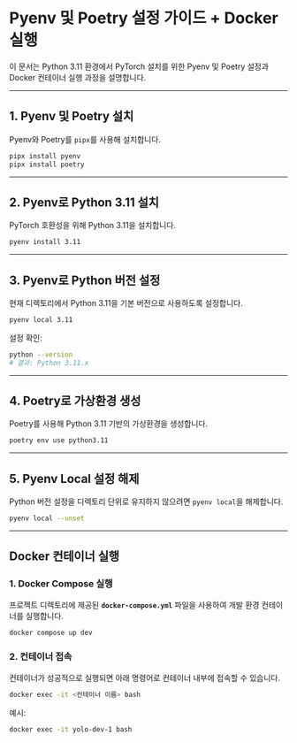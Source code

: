 # Pyenv 및 Poetry 설정 가이드 + Docker 실행

이 문서는 Python 3.11 환경에서 PyTorch 설치를 위한 Pyenv 및 Poetry 설정과 Docker 컨테이너 실행 과정을 설명합니다.

---

## 1. Pyenv 및 Poetry 설치
Pyenv와 Poetry를 `pipx`를 사용해 설치합니다.

```bash
pipx install pyenv
pipx install poetry
```

---

## 2. Pyenv로 Python 3.11 설치
PyTorch 호환성을 위해 Python 3.11을 설치합니다.

```bash
pyenv install 3.11
```

---

## 3. Pyenv로 Python 버전 설정
현재 디렉토리에서 Python 3.11을 기본 버전으로 사용하도록 설정합니다.

```bash
pyenv local 3.11
```

설정 확인:

```bash
python --version
# 결과: Python 3.11.x
```

---

## 4. Poetry로 가상환경 생성
Poetry를 사용해 Python 3.11 기반의 가상환경을 생성합니다.

```bash
poetry env use python3.11
```

---

## 5. Pyenv Local 설정 해제
Python 버전 설정을 디렉토리 단위로 유지하지 않으려면 `pyenv local`을 해제합니다.

```bash
pyenv local --unset
```

---

## Docker 컨테이너 실행

### 1. Docker Compose 실행
프로젝트 디렉토리에 제공된 **`docker-compose.yml`** 파일을 사용하여 개발 환경 컨테이너를 실행합니다.

```bash
docker compose up dev
```

### 2. 컨테이너 접속
컨테이너가 성공적으로 실행되면 아래 명령어로 컨테이너 내부에 접속할 수 있습니다.

```bash
docker exec -it <컨테이너 이름> bash
```

예시:

```bash
docker exec -it yolo-dev-1 bash
```
